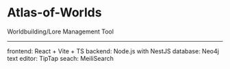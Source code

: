 # Atlas-of-Worlds
Worldbuilding/Lore Management Tool

---
frontend: React + Vite + TS
backend: Node.js with NestJS
database: Neo4j
text editor: TipTap
seach: MeiliSearch

